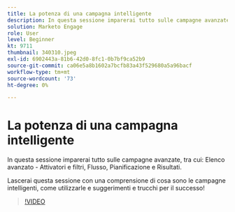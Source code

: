 ```yaml
---
title: La potenza di una campagna intelligente
description: In questa sessione imparerai tutto sulle campagne avanzate, tra cui - Elenco avanzato - Attivatori e filtri, Flusso, Pianificazione e Risultati.
solution: Marketo Engage
role: User
level: Beginner
kt: 9711
thumbnail: 340310.jpeg
exl-id: 6902443a-81b6-42d0-8fc1-0b7bf9ca52b9
source-git-commit: ca06e5a8b1602a7bcfb83a43f529680a5a96bacf
workflow-type: tm+mt
source-wordcount: '73'
ht-degree: 0%

---
```


# La potenza di una campagna intelligente

In questa sessione imparerai tutto sulle campagne avanzate, tra cui: Elenco avanzato - Attivatori e filtri, Flusso, Pianificazione e Risultati.

Lascerai questa sessione con una comprensione di cosa sono le campagne intelligenti, come utilizzarle e suggerimenti e trucchi per il successo!

>[!VIDEO](https://video.tv.adobe.com/v/340310/?quality=12&learn=on)
